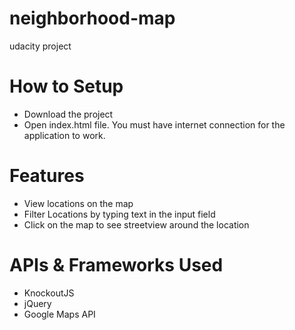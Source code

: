 # neighborhood-map
udacity project
# How to Setup
- Download the project
- Open index.html file. You must have internet connection for the application to work.

# Features
- View locations on the map
- Filter Locations by typing text in the input field 
- Click on the map to see streetview around the location

# APIs & Frameworks Used
* KnockoutJS
* jQuery
* Google Maps API